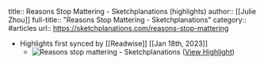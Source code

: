 title:: Reasons Stop Mattering - Sketchplanations (highlights)
author:: [[Julie Zhou]]
full-title:: "Reasons Stop Mattering - Sketchplanations"
category:: #articles
url:: https://sketchplanations.com/reasons-stop-mattering

- Highlights first synced by [[Readwise]] [[Jan 18th, 2023]]
	- ![Reasons stop mattering - Sketchplanations](https://images.prismic.io/sketchplanations/cd2e9481-bcc6-4620-a9a1-f134112bdacf_SP+765+-+The+janitor+and+the+CEO.png?auto=format&ixlib=react-9.0.3&h=1599.5325737657026&w=1600) ([View Highlight](https://read.readwise.io/read/01gq0tbr2gwcvzgkrhctbahst2))